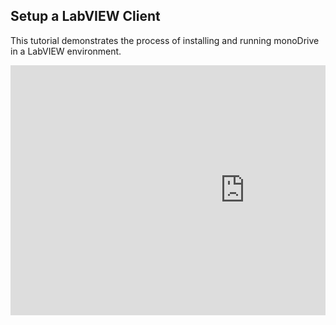 ## Setup a LabVIEW Client
This tutorial demonstrates the process of installing and running monoDrive in a LabVIEW environment. 

<div style="position: relative; padding-bottom: 56.25%; height: 0; overflow: hidden; max-width: 100%; height: auto;">
    <iframe width="750" height="400" src="https://www.youtube.com/embed/Rel7UoIuEMU" frameborder="0" allow="accelerometer; autoplay; encrypted-media; gyroscope; picture-in-picture" allowfullscreen></iframe>
</div>
